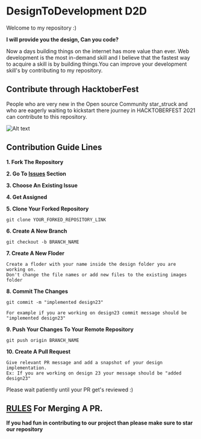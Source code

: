 # DesignToDevelopment D2D


Welcome to my repository :)

**I will provide you the design, Can you code?**

Now a days building things on the internet has more value than ever.
Web development is the most in-demand skill and I believe that the fastest way to acquire a skill is by building things.You can improve your development skill's by contributing to my repository.



## Contribute through HacktoberFest

People who are very new in the Open source Community star_struck and who are eagerly waiting to kickstart there journey in HACKTOBERFEST 2021 can contribute to this repository.

![Alt text](https://user-images.githubusercontent.com/55646472/134764712-4ac53e96-2d8f-46a1-8946-4afb4d23abbb.png "Title")

## Contribution Guide Lines

**1. Fork The Repository**

**2. Go To [Issues](https://github.com/rishikeshreddyakkireddy/designtodevelopment/issues) Section**

**3. Choose An Existing Issue**

**4. Get Assigned**

**5. Clone Your Forked Repository**

    git clone YOUR_FORKED_REPOSITORY_LINK

**6. Create A New Branch**

    git checkout -b BRANCH_NAME

**7. Create A New Floder**

    Create a floder with your name inside the design folder you are working on.
    Don't change the file names or add new files to the existing images folder

**8. Commit The Changes**

    git commit -m "implemented design23"

    For example if you are working on design23 commit message should be "implemented design23"

**9. Push Your Changes To Your Remote Repository**

    git push origin BRANCH_NAME

**10. Create A Pull Request**

    Give relevant PR message and add a snapshot of your design implementation.
    Ex: If you are working on design 23 your message should be "added design23"

Please wait patiently until your PR get's reviewed :)

## [RULES](https://github.com/rishikeshreddyakkireddy/designtodevelopment/blob/main/RULES.MD) For Merging A PR.

**If you had fun in contributing to our project than please make sure to star our repository**
